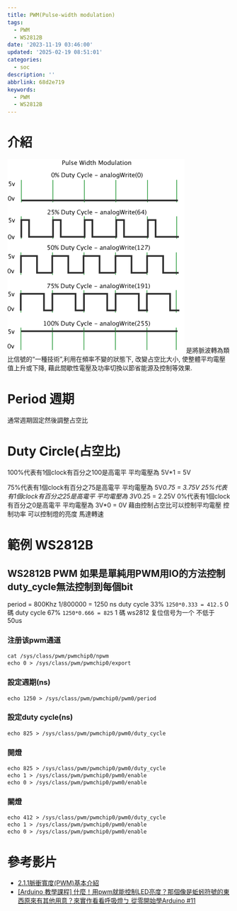 ```yaml
---
title: PWM(Pulse-width modulation)
tags:
  - PWM
  - WS2812B
date: '2023-11-19 03:46:00'
updated: '2025-02-19 08:51:01'
categories:
  - soc
description: ''
abbrlink: 68d2e719
keywords:
  - PWM
  - WS2812B
---
```

# 介紹
![](/images/20231119023727.png)
是將脈波轉為類比信號的“一種技術”,利用在頻率不變的狀態下, 改變占空比大小, 使整體平均電壓值上升或下降, 藉此間歇性電壓及功率切換以節省能源及控制等效果.
# Period 週期
通常週期固定然後調整占空比

# Duty Circle(占空比)
100%代表有1個clock有百分之100是高電平 平均電壓為 5V*1 = 5V
 <!-- more -->
 75%代表有1個clock有百分之75是高電平 平均電壓為 5V*0.75 = 3.75V
25%代表有1個clock有百分之25是高電平 平均電壓為 3V*0.25 = 2.25V
0%代表有1個clock有百分之0是高電平 平均電壓為 3V*0 = 0V
藉由控制占空比可以控制平均電壓 控制功率 可以控制燈的亮度 馬達轉速


# 範例 WS2812B
## WS2812B PWM 如果是單純用PWM用IO的方法控制duty_cycle無法控制到每個bit
period = 800Khz 1/800000 = 1250 ns 
duty cycle 33% `1250*0.333 = 412.5` 0 碼
duty cycle 67% `1250*0.666 = 825` 1 碼
ws2812 复位信号为一个 不低于 50us

### 注册该pwm通道
```
cat /sys/class/pwm/pwmchip0/npwm
echo 0 > /sys/class/pwm/pwmchip0/export
```
### 設定週期(ns)
```
echo 1250 > /sys/class/pwm/pwmchip0/pwm0/period
```
### 設定duty cycle(ns)
```
echo 825 > /sys/class/pwm/pwmchip0/pwm0/duty_cycle
```

### 開燈
```
echo 825 > /sys/class/pwm/pwmchip0/pwm0/duty_cycle
echo 1 > /sys/class/pwm/pwmchip0/pwm0/enable
echo 0 > /sys/class/pwm/pwmchip0/pwm0/enable
```
### 關燈
```
echo 412 > /sys/class/pwm/pwmchip0/pwm0/duty_cycle
echo 1 > /sys/class/pwm/pwmchip0/pwm0/enable
echo 0 > /sys/class/pwm/pwmchip0/pwm0/enable
```



# 參考影片
* [2.1.1脈衝寬度(PWM)基本介紹](https://www.youtube.com/watch?v=LCejYewAgwA)
* [[Arduino 教學課程] 什麼！用pwm就能控制LED亮度？那個像是蚯蚓符號的東西原來有其他用意？來實作看看呼吸燈ㄅ 從零開始學Arduino #11](https://www.youtube.com/watch?v=27GkMk8ct0s)
